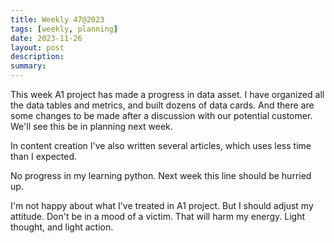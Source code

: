```yaml
---
title: Weekly 47@2023
tags: [weekly, planning]
date: 2023-11-26
layout: post
description: 
summary:
---
```


This week A1 project has made a progress in data asset. I have organized all the data tables and metrics, and built dozens of data cards. And there are some changes to be made after a discussion with our potential customer. We'll see this be in planning next week.

In content creation I've also written several articles, which uses less time than I expected. 

No progress in my learning python. Next week this line should be hurried up. 

I'm not happy about what I've treated in A1 project. But I should adjust my attitude. Don't be in a mood of a victim. That will harm my energy. Light thought, and light action.
